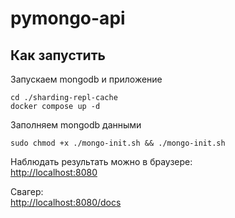 # pymongo-api

## Как запустить

Запускаем mongodb и приложение

```shell
cd ./sharding-repl-cache
docker compose up -d
```

Заполняем mongodb данными

```shell
sudo chmod +x ./mongo-init.sh && ./mongo-init.sh
```

Наблюдать результать можно в браузере:  
[http://localhost:8080](http://localhost:8080)

Свагер:  
[http://localhost:8080/docs](http://localhost:8080/docs)

